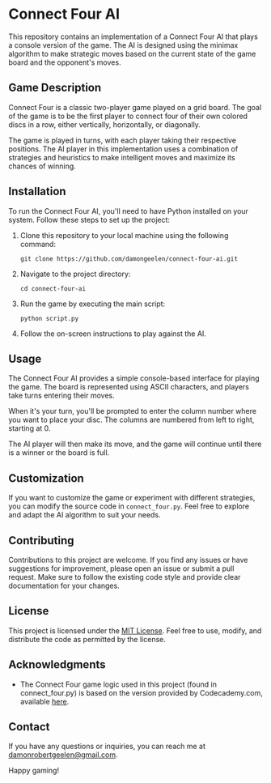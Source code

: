 # Connect Four AI

This repository contains an implementation of a Connect Four AI that plays a console version of the game. The AI is designed using the minimax algorithm to make strategic moves based on the current state of the game board and the opponent's moves.

## Game Description

Connect Four is a classic two-player game played on a grid board. The goal of the game is to be the first player to connect four of their own colored discs in a row, either vertically, horizontally, or diagonally.

The game is played in turns, with each player taking their respective positions. The AI player in this implementation uses a combination of strategies and heuristics to make intelligent moves and maximize its chances of winning.

## Installation

To run the Connect Four AI, you'll need to have Python installed on your system. Follow these steps to set up the project:

1. Clone this repository to your local machine using the following command:
   ```
   git clone https://github.com/damongeelen/connect-four-ai.git
   ```

2. Navigate to the project directory:
   ```
   cd connect-four-ai
   ```

3. Run the game by executing the main script:
   ```
   python script.py
   ```

4. Follow the on-screen instructions to play against the AI.

## Usage

The Connect Four AI provides a simple console-based interface for playing the game. The board is represented using ASCII characters, and players take turns entering their moves.

When it's your turn, you'll be prompted to enter the column number where you want to place your disc. The columns are numbered from left to right, starting at 0.

The AI player will then make its move, and the game will continue until there is a winner or the board is full.

## Customization

If you want to customize the game or experiment with different strategies, you can modify the source code in `connect_four.py`. Feel free to explore and adapt the AI algorithm to suit your needs.

## Contributing

Contributions to this project are welcome. If you find any issues or have suggestions for improvement, please open an issue or submit a pull request. Make sure to follow the existing code style and provide clear documentation for your changes.

## License

This project is licensed under the [MIT License](LICENSE). Feel free to use, modify, and distribute the code as permitted by the license.

## Acknowledgments

- The Connect Four game logic used in this project (found in connect_four.py) is based on the version provided by Codecademy.com, available [here](https://www.codecademy.com/courses/learn-the-basics-of-artificial-intelligence-with-minimax/projects/minimax-connect-four).

## Contact

If you have any questions or inquiries, you can reach me at damonrobertgeelen@gmail.com.

Happy gaming!
